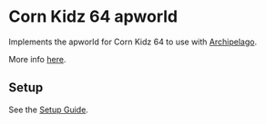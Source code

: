 # Corn Kidz 64 apworld

Implements the apworld for Corn Kidz 64 to use with [Archipelago](https://archipelago.gg/).

More info [here](https://github.com/Cyb3RGER/cornkidz64_apworld/blob/main/docs/en_Corn%20Kidz%2064.md).

## Setup

See the [Setup Guide](https://github.com/Cyb3RGER/cornkidz64_apworld/blob/main/docs/setup_en.md).
